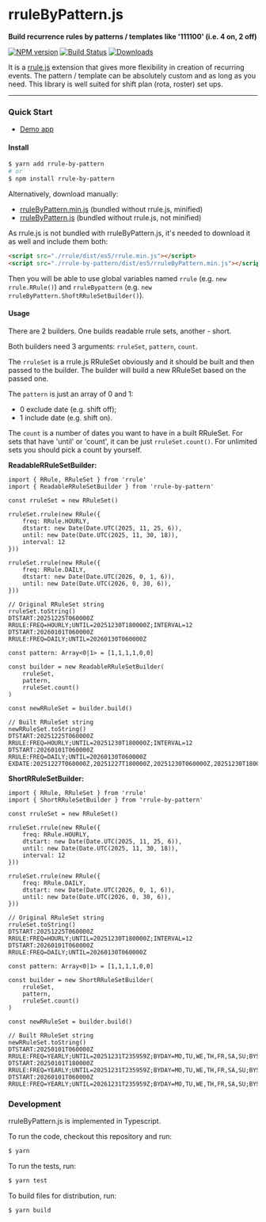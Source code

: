 rruleByPattern.js
======================

**Build recurrence rules by patterns / templates like '111100' (i.e. 4 on, 2 off)**

[![NPM version][npm-image]][npm-url]
[![Build Status][ci-image]][ci-url]
[![Downloads][downloads-image]][downloads-url]

It is a [rrule.js](https://github.com/jakubroztocil/rrule) extension that gives more flexibility in creation of recurring events. The pattern / template can be absolutely custom and as long as you need. This library is well suited for shift plan (rota, roster) set ups.

* * *

### Quick Start

-   [Demo app](https://kanunnykov.github.io/rrule-by-pattern/)

#### Install

```bash
$ yarn add rrule-by-pattern
# or
$ npm install rrule-by-pattern
```

Alternatively, download manually:
* [rruleByPattern.min.js](https://kanunnykov.github.io/rrule-by-pattern/dist/es5/rruleByPattern.min.js) (bundled without rrule.js, minified)
* [rruleByPattern.js](https://kanunnykov.github.io/rrule-by-pattern/dist/es5/rruleByPattern.js) (bundled without rrule.js, not minified)

As rrule.js is not bundled with rruleByPattern.js, it's needed to download it as well and include them both:

```html
<script src="./rrule/dist/es5/rrule.min.js"></script>
<script src="./rrule-by-pattern/dist/es5/rruleByPattern.min.js"></script>
```

Then you will be able to use global variables named `rrule` (e.g. `new rrule.RRule()`) and `rruleBypattern` (e.g. `new rruleByPattern.ShoftRRuleSetBuilder()`).

#### Usage

There are 2 builders. One builds readable rrule sets, another - short.

Both builders need 3 arguments: `rruleSet`, `pattern`, `count`.

The `rruleSet` is a rrule.js RRuleSet obviously and it should be built and then passed to the builder. The builder will build a new RRuleSet based on the passed one.

The `pattern` is just an array of 0 and 1:
* 0 exclude date (e.g. shift off);
* 1 include date (e.g. shift on).

The `count` is a number of dates you want to have in a built RRuleSet. For sets that have 'until' or 'count', it can be just `rruleSet.count()`. For unlimited sets you should pick a count by yourself. 

**ReadableRRuleSetBuilder:**
```es6
import { RRule, RRuleSet } from 'rrule'
import { ReadableRRuleSetBuilder } from 'rrule-by-pattern'

const rruleSet = new RRuleSet()

rruleSet.rrule(new RRule({
    freq: RRule.HOURLY,
    dtstart: new Date(Date.UTC(2025, 11, 25, 6)),
    until: new Date(Date.UTC(2025, 11, 30, 18)),
    interval: 12
}))

rruleSet.rrule(new RRule({
    freq: RRule.DAILY,
    dtstart: new Date(Date.UTC(2026, 0, 1, 6)),
    until: new Date(Date.UTC(2026, 0, 30, 6)),
}))

// Original RRuleSet string
rruleSet.toString()
DTSTART:20251225T060000Z
RRULE:FREQ=HOURLY;UNTIL=20251230T180000Z;INTERVAL=12
DTSTART:20260101T060000Z
RRULE:FREQ=DAILY;UNTIL=20260130T060000Z

const pattern: Array<0|1> = [1,1,1,1,0,0]

const builder = new ReadableRRuleSetBuilder(
    rruleSet,
    pattern,
    rruleSet.count()
)

const newRRuleSet = builder.build()

// Built RRuleSet string
newRRuleSet.toString()
DTSTART:20251225T060000Z
RRULE:FREQ=HOURLY;UNTIL=20251230T180000Z;INTERVAL=12
DTSTART:20260101T060000Z
RRULE:FREQ=DAILY;UNTIL=20260130T060000Z
EXDATE:20251227T060000Z,20251227T180000Z,20251230T060000Z,20251230T180000Z,20260105T060000Z,20260106T060000Z,20260111T060000Z,20260112T060000Z,20260117T060000Z,20260118T060000Z,20260123T060000Z,20260124T060000Z,20260129T060000Z,20260130T060000Z
```

**ShortRRuleSetBuilder:**
```es6
import { RRule, RRuleSet } from 'rrule'
import { ShortRRuleSetBuilder } from 'rrule-by-pattern'

const rruleSet = new RRuleSet()

rruleSet.rrule(new RRule({
    freq: RRule.HOURLY,
    dtstart: new Date(Date.UTC(2025, 11, 25, 6)),
    until: new Date(Date.UTC(2025, 11, 30, 18)),
    interval: 12
}))

rruleSet.rrule(new RRule({
    freq: RRule.DAILY,
    dtstart: new Date(Date.UTC(2026, 0, 1, 6)),
    until: new Date(Date.UTC(2026, 0, 30, 6)),
}))

// Original RRuleSet string
rruleSet.toString()
DTSTART:20251225T060000Z
RRULE:FREQ=HOURLY;UNTIL=20251230T180000Z;INTERVAL=12
DTSTART:20260101T060000Z
RRULE:FREQ=DAILY;UNTIL=20260130T060000Z

const pattern: Array<0|1> = [1,1,1,1,0,0]

const builder = new ShortRRuleSetBuilder(
    rruleSet,
    pattern,
    rruleSet.count()
)

const newRRuleSet = builder.build()

// Built RRuleSet string
newRRuleSet.toString()
DTSTART:20250101T060000Z
RRULE:FREQ=YEARLY;UNTIL=20251231T235959Z;BYDAY=MO,TU,WE,TH,FR,SA,SU;BYSETPOS=359,360,362,363
DTSTART:20250101T180000Z
RRULE:FREQ=YEARLY;UNTIL=20251231T235959Z;BYDAY=MO,TU,WE,TH,FR,SA,SU;BYSETPOS=359,360,362,363
DTSTART:20260101T060000Z
RRULE:FREQ=YEARLY;UNTIL=20261231T235959Z;BYDAY=MO,TU,WE,TH,FR,SA,SU;BYSETPOS=1,2,3,4,7,8,9,10,13,14,15,16,19,20,21,22,25,26,27,28
```

### Development

rruleByPattern.js is implemented in Typescript.

To run the code, checkout this repository and run:

```bash
$ yarn
```

To run the tests, run:

```bash
$ yarn test
```

To build files for distribution, run:

```bash
$ yarn build
```

[npm-url]: https://npmjs.org/package/rrule-by-pattern
[npm-image]: http://img.shields.io/npm/v/rrule-by-pattern.svg

[ci-url]: https://github.com/kanunnykov/rrule-by-pattern/actions
[ci-image]: https://github.com/kanunnykov/rrule-by-pattern/workflows/Node.js%20CI/badge.svg

[downloads-url]: https://npmjs.org/package/rrule-by-pattern
[downloads-image]: http://img.shields.io/npm/dm/rrule-by-pattern.svg?style=flat-square
